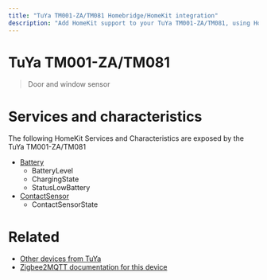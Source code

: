 ```yaml
---
title: "TuYa TM001-ZA/TM081 Homebridge/HomeKit integration"
description: "Add HomeKit support to your TuYa TM001-ZA/TM081, using Homebridge, Zigbee2MQTT and homebridge-z2m."
---
```

<!---
This file has been GENERATED using src/docgen/docgen.ts
DO NOT EDIT THIS FILE MANUALLY!
-->
# TuYa TM001-ZA/TM081
> Door and window sensor


# Services and characteristics
The following HomeKit Services and Characteristics are exposed by
the TuYa TM001-ZA/TM081

* [Battery](../../battery.md)
  * BatteryLevel
  * ChargingState
  * StatusLowBattery
* [ContactSensor](../../sensors.md)
  * ContactSensorState


# Related
* [Other devices from TuYa](../index.md#tuya)
* [Zigbee2MQTT documentation for this device](https://www.zigbee2mqtt.io/devices/TM001-ZA_TM081.html)